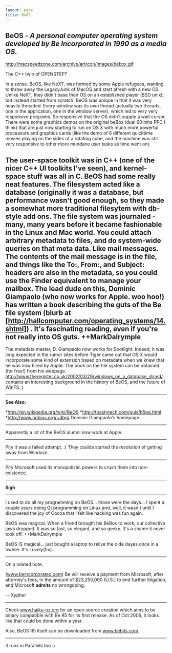 ```yaml
---
layout: page
title: BeOS
---
```


**BeOS** - *A personal computer operating system developed by Be Incorporated in 1990 as a media OS.*
----

http://macspeedzone.com/archive/art/con/images/bebox.gif

The C++ twin of OPENSTEP?

In a sense.  BeOS, like NeXT, was formed by some Apple refugees, wanting to throw away the LegacyJunk of MacOS and start afresh with a new OS.  Unlike NeXT, they didn't base their OS on an established player (BSD unix), but instead started from scratch.  BeOS was unique in that it was very heavily threaded.  Every window was its own thread (actually two threads, one in the application, one in the window server), which led to very very responsive programs.  So responsive that the OS didn't supply a wait cursor.  There were some graphics demos on the original beBox (dual 60 mhz PPC I think) that are just now starting to run on OS X with much more powerful processors and graphics cards (like the demo of 6 different quicktime movies playing on the sides of a rotating cube, and the machine was still very responsive to other more mundane user tasks as time went on).

The user-space toolkit was in C++ (one of the nicer C++ UI toolkits I've seen), and kernel-space stuff was all in C.  BeOS had some really neat features.  The filesystem acted like a database (originally it was a database, but performance wasn't good enough, so they made a somewhat more traditional filesytem with db-style add ons.  The file system was journaled - many, many years before it became fashionable in the Linux and Mac world.  You could attach arbitrary metadata to files, and do system-wide queries on that meta data.  Like mail messages.  The contents of the mail message is in the file, and things like the To:, From:, and Subject: headers are also in the metadata, so you could use the Finder equivalent to manage your mailbox.  The lead dude on this, Dominic Giampaolo (who now works for Apple.  woo hoo!) has written a book describing the guts of the Be file system (blurb at [http://hallcomputer.com/operating_systems/14.shtml]) .  It's fascinating reading, even if you're not really into OS guts.  ++MarkDalrymple
----

The metadata master, D. Giampaolo now works for Spotlight.  Indeed, it was long expected in the rumor sites before Tiger came out
that OS X would incorporate some kind of extension based on metadata when we knew that he was now hired by Apple.
The book on the file system can be obtained (for free!) from his webpage.
http://www.theregister.co.uk/2002/03/29/windows_on_a_database_sliced/ contains an interesting background in the history of BeOS, and the future of WinFS :)

----
**See Also:** 

*http://en.wikipedia.org/wiki/BeOS
*http://toastytech.com/guis/b5pe.html
*http://www.nobius.org/~dbg/   Dominic Giampaolo's homepage.

----

Apparently a lot of the BeOS alumni now work at Apple.

----

Pity it was a failed attempt. :( They coulda started the revolution of getting away from Windoze.

----

Pity Microsoft used its monopolistic powers to crush them into non-existence.

----
**Sigh**

----

I used to do all my programming on BeOS... those were the days... I spent a couple years doing Qt programming on Linux and, well, it wasn't until I discovered the joy of Cocoa that I felt like hacking was fun again.

BeOS was magical.  When a friend brought his BeBox to work, our collective jaws dropped.  It was so fast,  so elegant, and so geeky.  It's a shame it never took off.  ++MarkDalrymple

BeOS IS magical... just bought a laptop to relive the olde dayes once in a hwhile. It's Lovely(tm)...

----

On a related note,

(www.beincorporated.com)
Be will receive a payment from Microsoft, after attorney's fees, in the amount of $23,250,000 (U.S.) to end further litigation, and Microsoft **admits** no wrongdoing.

-- Xypher

----

Check www.haiku-os.org for an open source creation which aims to be binary compatible with Be R5 for its first release. As of Oct 2006, it looks like that could be done within a year.

Also, BeOS R5 itself can be downloaded from www.bebits.com.

----

It runs in Parallels too :)

